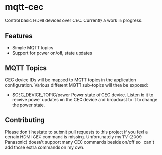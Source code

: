 # mqtt-cec

Control basic HDMI devices over CEC. Currently a work in progress.

## Features
  - Simple MQTT topics
  - Support for power on/off, state updates

## MQTT Topics

CEC device IDs will be mapped to MQTT topics in the application configuration. Various different MQTT sub-topics will then be exposed:
  - $CEC_DEVICE_TOPIC/power
    Power state of CEC device. Listen to it to receive power updates on the CEC device and broadcast to it to change the power state.

## Contributing

Please don't hesitate to submit pull requests to this project if you feel a certain HDMI CEC command is missing. Unfortunately my TV (2009 Panasonic) doesn't support many CEC commands beside on/off so I can't add those extra commands on my own.
